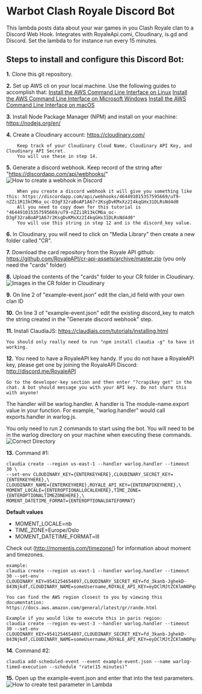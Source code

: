 Warbot Clash Royale Discord Bot
================
This lambda posts data about your war games in you Clash Royale clan to a Discord Web Hook. Integrates with RoyaleApi.comi, Cloudinary, is.gd and Discord.
Set the lambda to for instance run every 15 minutes.

Steps to install and configure this Discord Bot:
-----------

**1.** Clone this git repository.

**2.** Set up AWS cli on your local machine. Use the following guides to accomplish that:
	[Install the AWS Command Line Interface on Linux](https://docs.aws.amazon.com/cli/latest/userguide/awscli-install-linux.html)
	[Install the AWS Command Line Interface on Microsoft Windows](https://docs.aws.amazon.com/cli/latest/userguide/awscli-install-windows.html)
	[Install the AWS Command Line Interface on macOS](https://docs.aws.amazon.com/cli/latest/userguide/cli-install-macos.html)

**3.** Install Node Package Manager (NPM) and install on your machine: https://nodejs.org/en/

**4.** Create a Cloudinary account: https://cloudinary.com/

		Keep track of your Cloudinary Cloud Name, Cloudinary API Key, and Cloudinary API Secret.
		You will use these in step 14.

**5.** Generate a discord webhook. Keep record of the string after "https://discordapp.com/api/webhooks/"
![How to create a webhook in Discord](https://i.imgur.com/0u4XAYv.gif)

		When you create a discord webhook it will give you something like this: https://discordapp.com/api/webhooks/464491015357595669/uT9-nZZi1R13kCM6a_oc-D3gF32raBoAP1A67r2KsgDvKMxXz2I4kqGHx31DLRsNd4d0
		All you need to copy down for this tutorial is "464491015357595669/uT9-nZZi1R13kCM6a_oc-D3gF32raBoAP1A67r2KsgDvKMxXz2I4kqGHx31DLRsNd4d0"
		You will use this string in step 12 and is the discord_key value.


**6.** In Cloudinary, you will need to click on "Media Library" then create a new folder called "CR".


**7.** Download the card repository from the Royale API github: https://github.com/RoyaleAPI/cr-api-assets/archive/master.zip (you only need the "cards" folder)


**8.** Upload the contents of the "cards" folder to your CR folder in Cloudinary.
![Images in the CR folder in Cloudinary](https://i.imgur.com/gvzPR4G.png)


**9.** On line 2 of "example-event.json" edit the clan_id field with your own clan ID


**10.** On line 3 of "example-event.json" edit the existing discord_key to match the string created in the "Generate discord webhook" step.


**11.** Install ClaudiaJS: https://claudiajs.com/tutorials/installing.html


	You should only really need to run "npm install claudia -g" to have it working.


**12.** You need to have a RoyaleAPI key handy. If you do not have a RoyaleAPI key, please get one by joining the RoyaleAPI Discord: http://discord.me/RoyaleAPI


	Go to the developer-key section and then enter "?crapikey get" in the chat. A bot should message you with your API key. Do not share this with anyone!



The handler will be warlog.handler. A handler is The module-name.export value in your function. For example, "warlog.handler" would call exports.handler in warlog.js.


You only need to run 2 commands to start using the bot. You will need to be in the warlog directory on your machine when executing these commands.
![Correct Directory](https://i.imgur.com/FZX1TH6.png)


**13.** Command #1:
```
claudia create --region us-east-1 --handler warlog.handler --timeout 30 \
--set-env CLOUDINARY_KEY={ENTERKEYHERE},CLOUDINARY_SECRET_KEY={ENTERKEYHERE},\
CLOUDINARY_NAME={ENTERKEYHERE},ROYALE_API_KEY={ENTERAPIKEYHERE},\
MOMENT_LOCALE={ENTEROPTIONALLOCALEHERE},TIME_ZONE={ENTEROPTIONALTIMEZONEHERE},\
MOMENT_DATETIME_FORMAT={ENTEROPTIONALDATEFORMAT}
```
**Default values**

 * MOMENT_LOCALE=nb
 * TIME_ZONE=Europe/Oslo
 * MOMENT_DATETIME_FORMAT=lll

Check out (http://momentjs.com/timezone/) for information about moment and timezones.


	example:
	claudia create --region us-east-1 --handler warlog.handler --timeout 30 --set-env CLOUDINARY_KEY=9541254654897,CLOUDINARY_SECRET_KEY=fd_3kanb-JghekD-843Njkdf,CLOUDINARY_NAME=someUsername,ROYALE_API_KEY=eyDClMJtZCKlmNOPqrStuv.WXyzadBNBdEs

	You can find the AWS region closest to you by viewing this documentation: https://docs.aws.amazon.com/general/latest/gr/rande.html

	Example if you would like to execute this in paris region:
	claudia create --region eu-west-3 --handler warlog.handler --timeout 30 --set-env CLOUDINARY_KEY=9541254654897,CLOUDINARY_SECRET_KEY=fd_3kanb-JghekD-843Njkdf,CLOUDINARY_NAME=someUsername,ROYALE_API_KEY=eyDClMJtZCKlmNOPqrStuv.WXyzadBNBdEs


**14.** Command #2:
```
claudia add-scheduled-event --event example-event.json --name warlog-timed-execution --schedule "rate(15 minutes)"
```

**15.** Open up the example-event.json and enter that into the test parameters.
![How to create test parameter in Lambda](https://i.imgur.com/fKkNSuo.gif)
